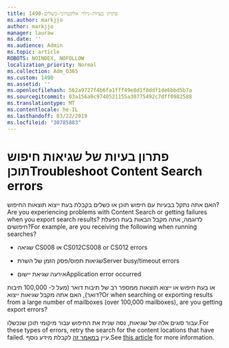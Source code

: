 ```yaml
---
title: 1490-פתרון בעיות-גילוי אלקטרוני-כשלים
ms.author: markjjo
author: markjjo
manager: lauraw
ms.date: ''
ms.audience: Admin
ms.topic: article
ROBOTS: NOINDEX, NOFOLLOW
localization_priority: Normal
ms.collection: Adm_O365
ms.custom: 1490
ms.assetid: ''
ms.openlocfilehash: 562a9727f4b6fa1fff49e8d1f8ddf1de6bbd5b7a
ms.sourcegitcommit: 03a156a9c9740521155a30775492c7dff0982588
ms.translationtype: MT
ms.contentlocale: he-IL
ms.lasthandoff: 03/22/2019
ms.locfileid: "30785883"
---
```

# <a name="troubleshoot-content-search-errors"></a><span data-ttu-id="01bb3-102">פתרון בעיות של שגיאות חיפוש תוכן</span><span class="sxs-lookup"><span data-stu-id="01bb3-102">Troubleshoot Content Search errors</span></span>

<span data-ttu-id="01bb3-103">האם אתה נתקל בבעיות עם חיפוש תוכן או כשלים בקבלת בעת ייצוא תוצאות החיפוש?</span><span class="sxs-lookup"><span data-stu-id="01bb3-103">Are you experiencing problems with Content Search or getting failures when you export search results?</span></span>
<span data-ttu-id="01bb3-104">לדוגמה, אתה מקבל הבאות בעת הפעלת חיפושים?</span><span class="sxs-lookup"><span data-stu-id="01bb3-104">For example, are you receiving the following when running searches?</span></span>

- <span data-ttu-id="01bb3-105">שגיאה CS008 או CS012</span><span class="sxs-lookup"><span data-stu-id="01bb3-105">CS008 or CS012 errors</span></span>

- <span data-ttu-id="01bb3-106">שגיאות תפוס/פסק הזמן של השרת</span><span class="sxs-lookup"><span data-stu-id="01bb3-106">Server busy/timeout errors</span></span>

- <span data-ttu-id="01bb3-107">אירעה שגיאת יישום</span><span class="sxs-lookup"><span data-stu-id="01bb3-107">Application error occurred</span></span>

<span data-ttu-id="01bb3-108">או בעת חיפוש או ייצוא תוצאות ממספר רב של תיבות דואר (מעל ל- 100,000 תיבות דואר), האם אתה מקבל שגיאות ייצוא?</span><span class="sxs-lookup"><span data-stu-id="01bb3-108">Or when searching or exporting results from a large number of mailboxes (over 100,000 mailboxes), are you getting export errors?</span></span>

<span data-ttu-id="01bb3-109">עבור סוגים אלה של שגיאות, נסה שנית את החיפוש עבור מיקומי תוכן שנכשלו.</span><span class="sxs-lookup"><span data-stu-id="01bb3-109">For these types of errors, retry the search for the content locations that have failed.</span></span> <span data-ttu-id="01bb3-110">עיין [במאמר זה](https://docs.microsoft.com/office365/securitycompliance/retry-failed-content-search) לקבלת מידע נוסף.</span><span class="sxs-lookup"><span data-stu-id="01bb3-110">See  [this article](https://docs.microsoft.com/office365/securitycompliance/retry-failed-content-search) for more information.</span></span>
